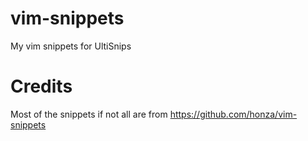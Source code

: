 vim-snippets
============

My vim snippets for UltiSnips


Credits
=======

Most of the snippets if not all are from https://github.com/honza/vim-snippets
